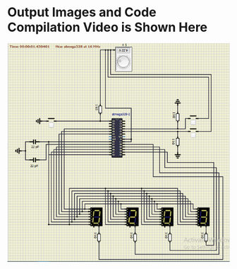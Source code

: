 
# Output Images and Code Compilation Video is Shown Here

![25111](https://raw.githubusercontent.com/sparikshit/M2-Embedded_DigitalClock/main/6_Images%20and%20Videos/Screenshot%20(9).png)
